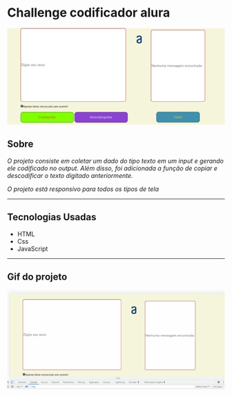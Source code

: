 # Challenge codificador alura


![Imagem](images/principal.png)

## Sobre   
_O projeto consiste em coletar um dado do tipo texto em um input e gerando ele codificado no output. Além disso, foi adicionada a função de copiar e descodificar o texto digitado 
anteriormente._ </br>

_O projeto está responsivo para todos os tipos de tela_

---

## Tecnologias Usadas

* HTML
* Css
* JavaScript
  
---

## Gif do projeto

![Imagem](images/Animação.gif)
